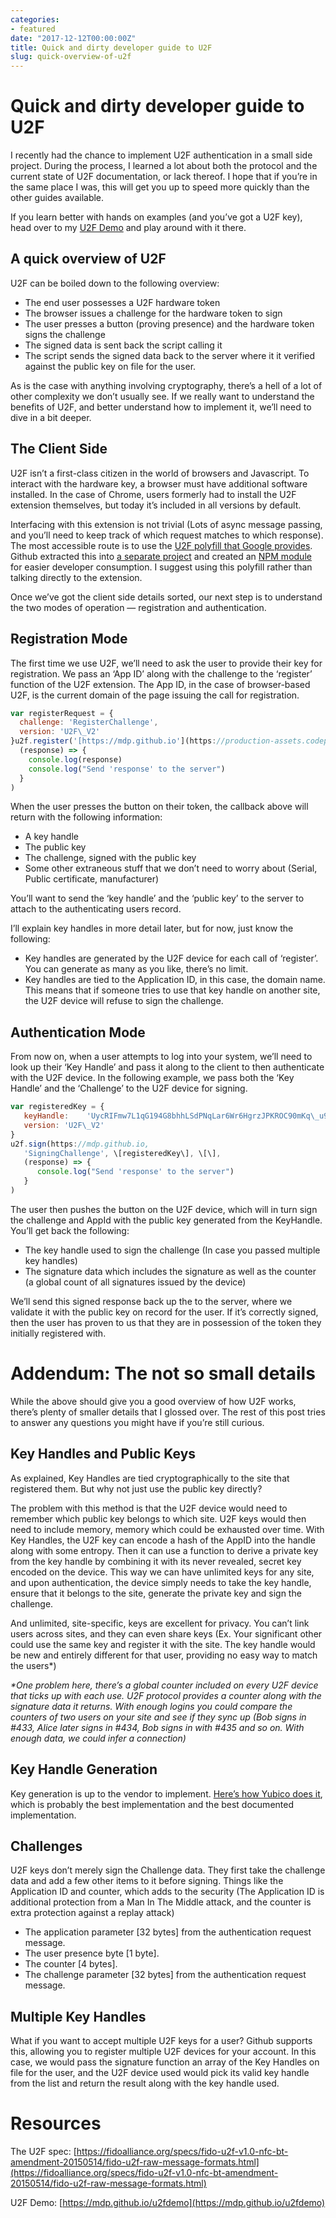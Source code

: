 ```yaml
---
categories:
- featured
date: "2017-12-12T00:00:00Z"
title: Quick and dirty developer guide to U2F
slug: quick-overview-of-u2f
---
```


Quick and dirty developer guide to U2F
======================================

I recently had the chance to implement U2F authentication in a small side project. During the process, I learned a lot about both the protocol and the current state of U2F documentation, or lack thereof. I hope that if you’re in the same place I was, this will get you up to speed more quickly than the other guides available.

If you learn better with hands on examples (and you’ve got a U2F key), head over to my [U2F Demo](https://mdp.github.io/u2fdemo) and play around with it there.

A quick overview of U2F
-----------------------

U2F can be boiled down to the following overview:

*   The end user possesses a U2F hardware token
*   The browser issues a challenge for the hardware token to sign
*   The user presses a button (proving presence) and the hardware token signs the challenge
*   The signed data is sent back the script calling it
*   The script sends the signed data back to the server where it it verified against the public key on file for the user.

As is  the case with anything involving cryptography, there’s a hell of a lot of other complexity we don’t usually see. If we really want to understand the benefits of U2F, and better understand how to implement it, we’ll need to dive in a bit deeper.

**The Client Side**
-------------------

U2F isn’t a first-class citizen in the world of browsers and Javascript. To interact with the hardware key, a browser must have additional software installed. In the case of Chrome, users formerly had to install the U2F extension themselves, but today it’s included in all versions by default.

Interfacing with this extension is not trivial (Lots of async message passing, and you’ll need to keep track of which request matches to which response). The most accessible route is to use the [U2F polyfill that Google provides](https://github.com/google/u2f-ref-code/blob/37f55816242d4e5b569810c32ff88aaf9b148022/u2f-gae-demo/war/js/u2f-api.js). Github extracted this into [a separate project](https://github.com/mastahyeti/u2f-api) and created an [NPM module](https://www.npmjs.com/package/u2f-api-polyfill) for easier developer consumption. I suggest using this polyfill rather than talking directly to the extension.

Once we’ve got the client side details sorted, our next step is to understand the two modes of operation — registration and authentication.

Registration Mode
-----------------

The first time we use U2F, we’ll need to ask the user to provide their key for registration. We pass an ‘App ID’ along with the challenge to the ‘register’ function of the U2F extension. The App ID, in the case of browser-based U2F, is the current domain of the page issuing the call for registration.

```javascript
var registerRequest = {  
  challenge: 'RegisterChallenge',  
  version: 'U2F\_V2'  
}u2f.register('[https://mdp.github.io'](https://production-assets.codepen.io'), \[registerRequest\], \[\],  
  (response) => {  
    console.log(response)  
    console.log("Send 'response' to the server")  
  }  
)
```

When the user presses the button on their token, the callback above will return with the following information:

*   A key handle
*   The public key
*   The challenge, signed with the public key
*   Some other extraneous stuff that we don’t need to worry about (Serial, Public certificate, manufacturer)

You’ll want to send the ‘key handle’ and the ‘public key’ to the server to attach to the authenticating users record.

I’ll explain key handles in more detail later, but for now, just know the following:

*   Key handles are generated by the U2F device for each call of ‘register’. You can generate as many as you like, there’s no limit.
*   Key handles are tied to the Application ID, in this case, the domain name. This means that if someone tries to use that key handle on another site, the U2F device will refuse to sign the challenge.

Authentication Mode
-------------------

From now on, when a user attempts to log into your system, we’ll need to look up their ‘Key Handle’ and pass it along to the client to then authenticate with the U2F device. In the following example, we pass both the ‘Key Handle’ and the ‘Challenge’ to the U2F device for signing.

```javascript
var registeredKey = {  
   keyHandle:    'UycRIFmw7L1qG194G8bhhLSdPNqLar6Wr6HgrzJPKROC90mKq\_u9Jl0K-ode0EdWc04bAA1QfAopM8Met3us8w',  
   version: 'U2F\_V2'  
}  
u2f.sign(https://mdp.github.io,  
   'SigningChallenge', \[registeredKey\], \[\],  
   (response) => {  
      console.log("Send 'response' to the server")  
   }  
)
```

The user then pushes the button on the U2F device, which will in turn sign the challenge and AppId with the public key generated from the KeyHandle. You’ll get back the following:

*   The key handle used to sign the challenge (In case you passed multiple key handles)
*   The signature data which includes the signature as well as the counter (a global count of all signatures issued by the device)

We’ll send this signed response back up the to the server, where we validate it with the public key on record for the user. If it’s correctly signed, then the user has proven to us that they are in possession of the token they initially registered with.

Addendum: The not so small details
==================================

While the above should give you a good overview of how U2F works, there’s plenty of smaller details that I glossed over. The rest of this post tries to answer any questions you might have if you’re still curious.

Key Handles and Public Keys
---------------------------

As explained, Key Handles are tied cryptographically to the site that registered them. But why not just use the public key directly?

The problem with this method is that the U2F device would need to remember which public key belongs to which site. U2F keys would then need to include memory, memory which could be exhausted over time. With Key Handles, the U2F key can encode a hash of the AppID into the handle along with some entropy. Then it can use a function to derive a private key from the key handle by combining it with its never revealed, secret key encoded on the device. This way we can have unlimited keys for any site, and upon authentication, the device simply needs to take the key handle, ensure that it belongs to the site, generate the private key and sign the challenge.

And unlimited, site-specific, keys are excellent for privacy. You can’t link users across sites, and they can even share keys (Ex. Your significant other could use the same key and register it with the site. The key handle would be new and entirely different for that user, providing no easy way to match the users\*)

_\*One problem here, there’s a global counter included on every U2F device that ticks up with each use. U2F protocol provides a counter along with the signature data it returns. With enough logins you could compare the counters of two users on your site and see if they sync up (Bob signs in #433, Alice later signs in #434, Bob signs in with #435 and so on. With enough data, we could infer a connection)_

Key Handle Generation
---------------------

Key generation is up to the vendor to implement. [Here’s how Yubico does it](https://www.yubico.com/2014/11/yubicos-u2f-key-wrapping/), which is probably the best implementation and the best documented implementation.

**Challenges**
--------------

U2F keys don’t merely sign the Challenge data. They first take the challenge data and add a few other items to it before signing. Things like the Application ID and counter, which adds to the security (The Application ID is additional protection from a Man In The Middle attack, and the counter is extra protection against a replay attack)

*   The application parameter \[32 bytes\] from the authentication request message.
*   The user presence byte \[1 byte\].
*   The counter \[4 bytes\].
*   The challenge parameter \[32 bytes\] from the authentication request message.

**Multiple Key Handles**
------------------------

What if you want to accept multiple U2F keys for a user? Github supports this, allowing you to register multiple U2F devices for your account. In this case, we would pass the signature function an array of the Key Handles on file for the user, and the U2F device used would pick its valid key handle from the list and return the result along with the key handle used.

Resources
=========

The U2F spec: [https://fidoalliance.org/specs/fido-u2f-v1.0-nfc-bt-amendment-20150514/fido-u2f-raw-message-formats.html](https://fidoalliance.org/specs/fido-u2f-v1.0-nfc-bt-amendment-20150514/fido-u2f-raw-message-formats.html)

U2F Demo: [https://mdp.github.io/u2fdemo](https://mdp.github.io/u2fdemo)
